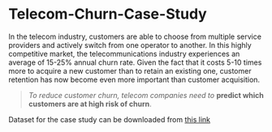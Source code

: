 # Telecom-Churn-Case-Study
In the telecom industry, customers are able to choose from multiple service providers and actively switch from one operator to another. In this highly competitive market, the telecommunications industry experiences an average of 15-25% annual churn rate. Given the fact that it costs 5-10 times more to acquire a new customer than to retain an existing one, customer retention has now become even more important than customer acquisition.

>  *To reduce customer churn, telecom companies need to* **predict which customers are at high risk of churn**. 

Dataset for the case study can be downloaded from [this link](https://drive.google.com/file/d/1SWnADIda31mVFevFcfkGtcgBHTKKI94J/view)
